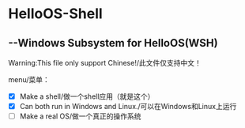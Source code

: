 # HelloOS-Shell

## --Windows Subsystem for HelloOS(WSH)

Warning:This file only support Chinese!/此文件仅支持中文！

menu/菜单：

- [X] Make a shell/做一个shell应用（就是这个）
- [X] Can both run in Windows and Linux./可以在Windows和Linux上运行
- [ ] Make a real OS/做一个真正的操作系统
